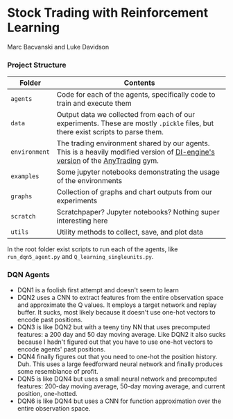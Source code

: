 # Stock Trading with Reinforcement Learning

Marc Bacvanski and Luke Davidson

### Project Structure

| Folder        | Contents                                                                                                                                                                                                                                                 |
| ------------- | -------------------------------------------------------------------------------------------------------------------------------------------------------------------------------------------------------------------------------------------------------- |
| `agents`      | Code for each of the agents, specifically code to train and execute them                                                                                                                                                                                 |
| `data`        | Output data we collected from each of our experiments. These are mostly `.pickle` files, but there exist scripts to parse them.                                                                                                                          |
| `environment` | The trading environment shared by our agents. This is a heavily modified version of [DI-engine's version](https://github.com/opendilab/DI-engine/tree/main/dizoo/gym_anytrading/envs) of the [AnyTrading](https://github.com/AminHP/gym-anytrading) gym. |
| `examples`    | Some jupyter notebooks demonstrating the usage of the environments                                                                                                                                                                                       |
| `graphs`      | Collection of graphs and chart outputs from our experiments                                                                                                                                                                                              |
| `scratch`     | Scratchpaper? Jupyter notebooks? Nothing super interesting here                                                                                                                                                                                          |
| `utils`       | Utility methods to collect, save, and plot data                                                                                                                                                                                                          |

In the root folder exist scripts to run each of the agents, like `run_dqn5_agent.py` and `Q_learning_singleunits.py`.

### DQN Agents

* DQN1 is a foolish first attempt and doesn't seem to learn
* DQN2 uses a CNN to extract features from the entire observation space and approximate the Q values. It employs a target network and replay buffer. It sucks, most likely because it doesn't use one-hot vectors to encode past positions.
* DQN3 is like DQN2 but with a teeny tiny NN that uses precomputed features: a 200 day and 50 day moving average. Like DQN2 it also sucks because I hadn't figured out that you have to use one-hot vectors to encode agents' past positions.
* DQN4 finally figures out that you need to one-hot the position history. Duh. This uses a large feedforward neural network and finally produces some resemblance of profit.
* DQN5 is like DQN4 but uses a small neural network and precomputed features: 200-day moving average, 50-day moving average, and current position, one-hotted.
* DQN6 is like DQN4 but uses a CNN for function approximation over the entire observation space.
